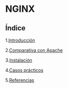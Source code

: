 # NGINX  

## Índice  

1.[Introducción](https://github.com/anamontejo95/nginx/blob/main/introduccion.md)  

2.[Comparativa con Apache]()  

3.[Instalación]()  

4.[Casos prácticos]()  

5.[Referencias]()

